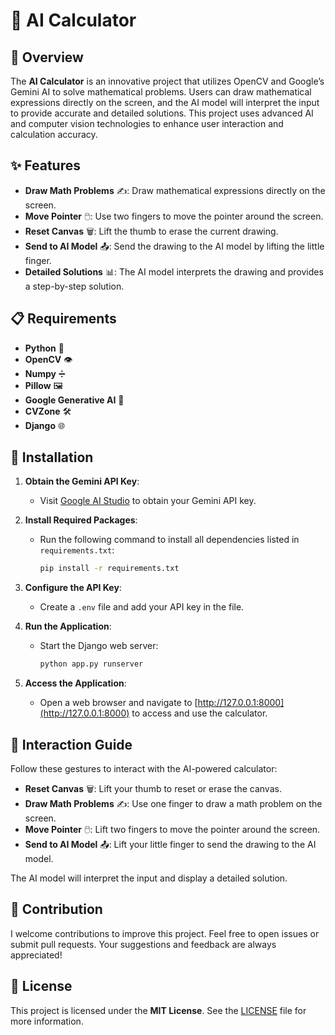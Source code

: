 # 🧮 AI Calculator

## 📝 Overview
The **AI Calculator** is an innovative project that utilizes OpenCV and Google’s Gemini AI to solve mathematical problems. Users can draw mathematical expressions directly on the screen, and the AI model will interpret the input to provide accurate and detailed solutions. This project uses advanced AI and computer vision technologies to enhance user interaction and calculation accuracy.

## ✨ Features
- **Draw Math Problems** ✍️: Draw mathematical expressions directly on the screen.
- **Move Pointer** 🖱️: Use two fingers to move the pointer around the screen.
- **Reset Canvas** 🗑️: Lift the thumb to erase the current drawing.
- **Send to AI Model** 📤: Send the drawing to the AI model by lifting the little finger.
- **Detailed Solutions** 📊: The AI model interprets the drawing and provides a step-by-step solution.

## 📋 Requirements
- **Python** 🐍
- **OpenCV** 👁️
- **Numpy** ➗
- **Pillow** 🖼️
- **Google Generative AI** 🤖
- **CVZone** 🛠️
- **Django** 🌐

## 🚀 Installation

1. **Obtain the Gemini API Key**:
   - Visit [Google AI Studio](https://aistudio.google.com) to obtain your Gemini API key.

2. **Install Required Packages**:
   - Run the following command to install all dependencies listed in `requirements.txt`:
     ```bash
     pip install -r requirements.txt
     ```

3. **Configure the API Key**:
   - Create a `.env` file and add your API key in the file.

4. **Run the Application**:
   - Start the Django web server:
     ```bash
     python app.py runserver
     ```

5. **Access the Application**:
   - Open a web browser and navigate to [http://127.0.0.1:8000](http://127.0.0.1:8000) to access and use the calculator.

## 🎨 Interaction Guide

Follow these gestures to interact with the AI-powered calculator:
- **Reset Canvas** 🗑️: Lift your thumb to reset or erase the canvas.
- **Draw Math Problems** ✍️: Use one finger to draw a math problem on the screen.
- **Move Pointer** 🖱️: Lift two fingers to move the pointer around the screen.
- **Send to AI Model** 📤: Lift your little finger to send the drawing to the AI model.

The AI model will interpret the input and display a detailed solution.

## 🤝 Contribution

I welcome contributions to improve this project. Feel free to open issues or submit pull requests. Your suggestions and feedback are always appreciated!

## 📜 License

This project is licensed under the **MIT License**. See the [LICENSE](https://github.com/vtandon1204/ai-virtual-calculator/blob/main/LICENSE) file for more information.

